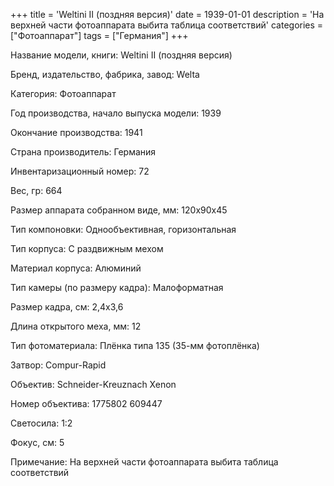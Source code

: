 +++
title = 'Weltini II (поздняя версия)'
date = 1939-01-01
description = 'На верхней части фотоаппарата выбита таблица соответствий'
categories = ["Фотоаппарат"]
tags = ["Германия"]
+++

Название модели, книги: Weltini II (поздняя версия)

Бренд, издательство, фабрика, завод: Welta

Категория: Фотоаппарат

Год производства, начало выпуска модели: 1939

Окончание производства: 1941

Страна производитель: Германия

Инвентаризационный номер: 72

Вес, гр: 664

Размер аппарата  собранном виде, мм: 120x90x45

Тип компоновки: Однообъективная, горизонтальная

Тип корпуса: С раздвижным мехом

Материал корпуса: Алюминий

Тип камеры (по размеру кадра): Малоформатная

Размер кадра, см: 2,4x3,6

Длина открытого меха, мм: 12

Тип фотоматериала: Плёнка типа 135 (35-мм фотоплёнка)

Затвор: Compur-Rapid

Объектив: Schneider-Kreuznach Xenon

Номер объектива: 1775802
609447

Светосила: 1:2

Фокус, см: 5

Примечание: На верхней части фотоаппарата выбита таблица соответствий

